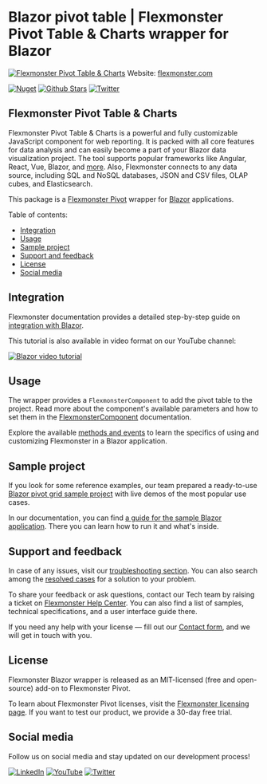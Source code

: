 # Blazor pivot table | Flexmonster Pivot Table & Charts wrapper for Blazor
[![Flexmonster Pivot Table & Charts](https://static.flexmonster.com/uploads/2023/07/19212429/blazor-2.png)](https://www.flexmonster.com?r=wrap_blz)
Website: [flexmonster.com](https://www.flexmonster.com?r=wrap_blz)

[![Nuget](https://img.shields.io/nuget/v/Flexmonster.Blazor )](https://www.nuget.org/packages/Flexmonster.Blazor)
[![Github Stars](https://img.shields.io/github/stars/flexmonster?style=social)](https://github.com/flexmonster) [![Twitter](https://img.shields.io/twitter/follow/Flexmonster?style=social)](https://twitter.com/Flexmonster)
 

## Flexmonster Pivot Table & Charts

Flexmonster Pivot Table & Charts is a powerful and fully customizable JavaScript component for web reporting. It is packed with all core features for data analysis and can easily become a part of your Blazor data visualization project. The tool supports popular frameworks like Angular, React, Vue, Blazor, and [more](https://www.flexmonster.com/doc/available-tutorials-integration?r=wrap_blz). Also, Flexmonster connects to any data source, including SQL and NoSQL databases, JSON and CSV files, OLAP cubes, and Elasticsearch. 

This package is a [Flexmonster Pivot](https://www.flexmonster.com?r=wrap_blz) wrapper for [Blazor](https://dotnet.microsoft.com/en-us/apps/aspnet/web-apps/blazor) applications.

Table of contents:

* [Integration](#integration)
* [Usage](#usage)
* [Sample project](#sample-project)
* [Support and feedback](#support-feedback)
* [License](#license)
* [Social media](#social-media)

## <a name="integration"></a>Integration ##

Flexmonster documentation provides a detailed step-by-step guide on [іntegration with Blazor](https://www.flexmonster.com/doc/integration-with-blazor?r=wrap_blz). 

This tutorial is also available in video format on our YouTube channel:

[![Blazor video tutorial](https://static.flexmonster.com/uploads/2023/07/20111521/Screenshot-2023-07-20-at-14.14.12.png)](https://www.youtube.com/watch?v=BW0oUgwai0g)


## <a name="usage"></a>Usage ##

The wrapper provides a `FlexmonsterComponent` to add the pivot table to the project. Read more about the component's available parameters and how to set them in the  [FlexmonsterComponent](https://www.flexmonster.com/doc/flexmonster-component-for-blazor?r=wrap_blz) documentation.

Explore the available [methods and events](https://www.flexmonster.com/doc/using-methods-and-events-blazor?r=wrap_blz) to learn the specifics of using and customizing Flexmonster in a Blazor application.

## <a name="sample-project"></a>Sample project ##

If you look for some reference examples, our team prepared a ready-to-use [Blazor pivot grid sample project](https://github.com/flexmonster/pivot-blazor?r=wrap_blz) with live demos of the most popular use cases. 

In our documentation, you can find [a guide for the sample Blazor application](https://www.flexmonster.com/doc/sample-blazor-project?r=wrap_blz). There you can learn how to run it and what's inside.


## <a name="support-feedback"></a>Support and feedback ##

In case of any issues, visit our [troubleshooting section](https://www.flexmonster.com/doc/typical-errors?r=wrap_blz). You can also search among the [resolved cases](https://www.flexmonster.com/technical-support?r=wrap_blz) for a solution to your problem.

To share your feedback or ask questions, contact our Tech team by raising a ticket on [Flexmonster Help Center](https://www.flexmonster.com/help-center?r=wrap_blz). You can also find a list of samples, technical specifications, and a user interface guide there.

If you need any help with your license — fill out our [Contact form](https://www.flexmonster.com/contact-our-team?r=wrap_blz), and we will get in touch with you.

## <a name="license"></a>License ##

Flexmonster Blazor wrapper is released as an MIT-licensed (free and open-source) add-on to Flexmonster Pivot.

To learn about Flexmonster Pivot licenses, visit the [Flexmonster licensing page](https://www.flexmonster.com/pivot-table-editions-and-pricing?r=wrap_blz). 
If you want to test our product, we provide a 30-day free trial.

## <a name="social-media"></a>Social media ##

Follow us on social media and stay updated on our development process!

[![LinkedIn](https://img.shields.io/badge/LinkedIn-blue?style=for-the-badge&logo=linkedin&logoColor=white)](https://linkedin.com/company/flexmonster) [![YouTube](https://img.shields.io/badge/YouTube-red?style=for-the-badge&logo=youtube&logoColor=white)](https://youtube.com/user/FlexMonsterPivot) [![Twitter](https://img.shields.io/badge/Twitter-blue?style=for-the-badge&logo=twitter&logoColor=white)](https://twitter.com/flexmonster)
